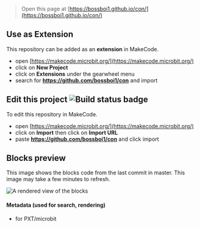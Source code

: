 
> Open this page at [https://bossboi1.github.io/con/](https://bossboi1.github.io/con/)

## Use as Extension

This repository can be added as an **extension** in MakeCode.

* open [https://makecode.microbit.org/](https://makecode.microbit.org/)
* click on **New Project**
* click on **Extensions** under the gearwheel menu
* search for **https://github.com/bossboi1/con** and import

## Edit this project ![Build status badge](https://github.com/bossboi1/con/workflows/MakeCode/badge.svg)

To edit this repository in MakeCode.

* open [https://makecode.microbit.org/](https://makecode.microbit.org/)
* click on **Import** then click on **Import URL**
* paste **https://github.com/bossboi1/con** and click import

## Blocks preview

This image shows the blocks code from the last commit in master.
This image may take a few minutes to refresh.

![A rendered view of the blocks](https://github.com/bossboi1/con/raw/master/.github/makecode/blocks.png)

#### Metadata (used for search, rendering)

* for PXT/microbit
<script src="https://makecode.com/gh-pages-embed.js"></script><script>makeCodeRender("{{ site.makecode.home_url }}", "{{ site.github.owner_name }}/{{ site.github.repository_name }}");</script>
